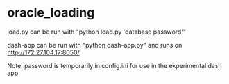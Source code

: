 # oracle_loading

load.py can be run with "python load.py 'database password'"

dash-app can be run with "python dash-app.py" and runs on http://172.27.104.17:8050/

Note: password is temporarily in config.ini for use in the experimental dash app